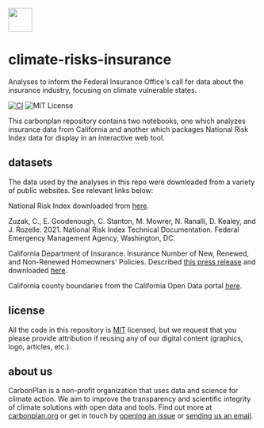 <img
  src='https://carbonplan-assets.s3.amazonaws.com/monogram/dark-small.png'
  height='48'
/>

# climate-risks-insurance

Analyses to inform the Federal Insurance Office's call for data about the insurance industry, focusing on climate vulnerable states.

[![CI](https://github.com/carbonplan/climate-risks-insurance/actions/workflows/main.yaml/badge.svg)](https://github.com/carbonplan/climate-risks-insurance/actions/workflows/main.yaml)
![MIT License][]

[mit license]: https://badgen.net/badge/license/MIT/blue

This carbonplan repository contains two notebooks, one which analyzes insurance data from California and another which packages National Risk Index data for display in an interactive web tool.

## datasets
The data used by the analyses in this repo were downloaded from a variety of public websites. See relevant links below:

National Risk Index downloaded from [here](https://hazards.fema.gov/nri/data-resources). 

Zuzak, C., E. Goodenough, C. Stanton, M. Mowrer, N. Ranalli, D. Kealey, and J. Rozelle. 2021. National Risk Index Technical Documentation. Federal Emergency Management Agency, Washington, DC.

California Department of Insurance. Insurance Number of New, Renewed, and Non-Renewed Homeowners' Policies. Described [this press release](http://www.insurance.ca.gov/0400-news/0100-press-releases/2021/release117-2021.cfm) and downloaded [here](https://www.insurance.ca.gov/0400-news/0100-press-releases/2021/upload/nr117ResidentialInsurancePolicyAnalysisbyCounty12202021.pdf).

California county boundaries from the California Open Data portal [here](https://data.ca.gov/dataset/ca-geographic-boundaries).


## license

All the code in this repository is [MIT](https://choosealicense.com/licenses/mit/) licensed, but we request that you please provide attribution if reusing any of our digital content (graphics, logo, articles, etc.).

## about us

CarbonPlan is a non-profit organization that uses data and science for climate action. We aim to improve the transparency and scientific integrity of climate solutions with open data and tools. Find out more at [carbonplan.org](https://carbonplan.org/) or get in touch by [opening an issue](https://github.com/carbonplan/python-project-template/issues/new) or [sending us an email](mailto:hello@carbonplan.org).
